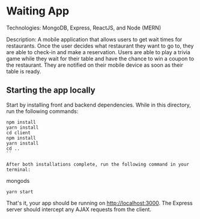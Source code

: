 # Waiting App

Technologies: MongoDB, Express, ReactJS, and Node (MERN)

Description: A mobile application that allows users to get wait times for restaurants. Once the user decides what restaurant they want to go to, they are able to check-in and make a reservation. Users are able to play a trivia game while they wait for their table and have the chance to win a coupon to the restaurant. They are notified on their mobile device as soon as their table is ready.

## Starting the app locally

Start by installing front and backend dependencies. While in this directory, run the following commands:

```
npm install
yarn install
cd client
npm install
yarn install
cd ..
``

After both installations complete, run the following command in your terminal:

```
mongods
```
yarn start
```

That's it, your app should be running on <http://localhost:3000>. The Express server should intercept any AJAX requests from the client.
